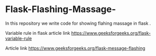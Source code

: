 # Flask-Flashing-Massage-
In this repository we write code for showing flahing massage in flask .

Variable rule in flask article link
https://www.geeksforgeeks.org/flask-variable-rule

Article link
https://www.geeksforgeeks.org/flask-message-flashing
